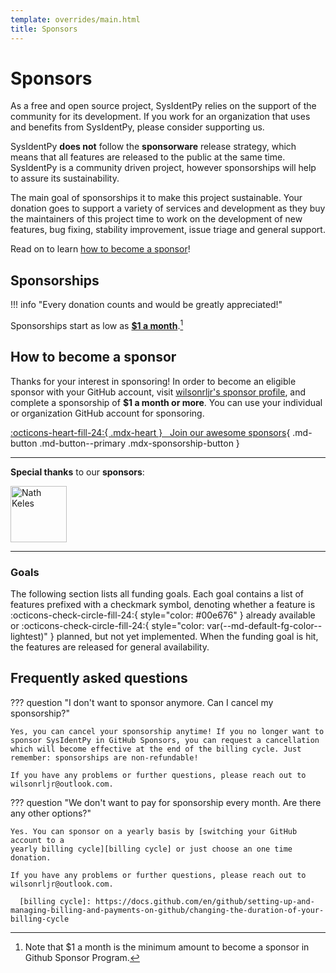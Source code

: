 ```yaml
---
template: overrides/main.html
title: Sponsors
---
```


# Sponsors

As a free and open source project, SysIdentPy relies on the support of the community for its development. If you work for an organization that uses and benefits from SysIdentPy, please consider supporting us.


SysIdentPy __does not__ follow the __sponsorware__ release strategy, which means
that all features are released to the public at the same time. SysIdentPy is a community driven project, however sponsorships will help to assure its sustainability.


The main goal of sponsorships it to make this project sustainable. Your donation goes to support a variety of services and development as they buy the maintainers of this project time to work on the development of new features, bug fixing, stability improvement, issue triage and general support. 


Read on to learn [how to become a sponsor]!

  [how to become a sponsor]: #how-to-become-a-sponsor

## Sponsorships

!!! info "Every donation counts and would be greatly appreciated!"

Sponsorships start as low as [__$1 a month__][how to become a sponsor].[^2]

  [^2]:
    Note that $1 a month is the minimum amount to become a sponsor in Github Sponsor Program.


## How to become a sponsor

Thanks for your interest in sponsoring! In order to become an eligible sponsor
with your GitHub account, visit [wilsonrljr's sponsor profile], and complete
a sponsorship of __$1 a month or more__. You can use your individual or
organization GitHub account for sponsoring.

[:octicons-heart-fill-24:{ .mdx-heart } &nbsp; Join our <span class="mdx-sponsorship-count" data-mdx-component="sponsorship-count"></span> awesome sponsors][wilsonrljr's sponsor profile]{ .md-button .md-button--primary .mdx-sponsorship-button }

<hr />


**Special thanks** to our **sponsors**:

<a href="https://github.com/nataliakeles">
         <img alt="Nath Keles" src="https://avatars.githubusercontent.com/u/61664158?v=4"
         width=90" height="90">
</a>

<hr />

  [wilsonrljr's sponsor profile]: https://github.com/sponsors/wilsonrljr


### Goals

The following section lists all funding goals. Each goal contains a list of
features prefixed with a checkmark symbol, denoting whether a feature is
:octicons-check-circle-fill-24:{ style="color: #00e676" } already available or 
:octicons-check-circle-fill-24:{ style="color: var(--md-default-fg-color--lightest)" } planned, but not yet implemented. When the funding goal is hit, the features
are released for general availability.


## Frequently asked questions

??? question "I don't want to sponsor anymore. Can I cancel my sponsorship?"

    Yes, you can cancel your sponsorship anytime! If you no longer want to sponsor SysIdentPy in GitHub Sponsors, you can request a cancellation which will become effective at the end of the billing cycle. Just remember: sponsorships are non-refundable!
    
    If you have any problems or further questions, please reach out to
    wilsonrljr@outlook.com.

??? question "We don't want to pay for sponsorship every month. Are there any other options?"

    Yes. You can sponsor on a yearly basis by [switching your GitHub account to a
    yearly billing cycle][billing cycle] or just choose an one time donation.

    If you have any problems or further questions, please reach out to
    wilsonrljr@outlook.com.

      [billing cycle]: https://docs.github.com/en/github/setting-up-and-managing-billing-and-payments-on-github/changing-the-duration-of-your-billing-cycle



